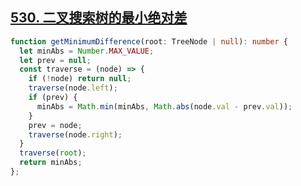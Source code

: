 ## [530. 二叉搜索树的最小绝对差](https://leetcode.cn/problems/minimum-absolute-difference-in-bst/description/)

```ts
function getMinimumDifference(root: TreeNode | null): number {
  let minAbs = Number.MAX_VALUE;
  let prev = null;
  const traverse = (node) => {
    if (!node) return null;
    traverse(node.left);
    if (prev) {
      minAbs = Math.min(minAbs, Math.abs(node.val - prev.val));
    }
    prev = node;
    traverse(node.right);
  }
  traverse(root);
  return minAbs;
};
```